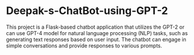 # Deepak-s-ChatBot-using-GPT-2
This project is a Flask-based chatbot application that utilizes the GPT-2 or can use GPT-4 model for natural language processing (NLP) tasks, such as generating text responses based on user input. The chatbot can engage in simple conversations and provide responses to various prompts.
